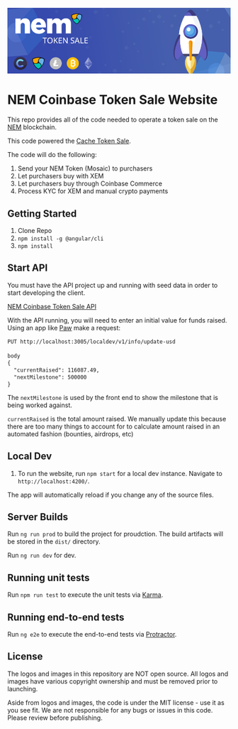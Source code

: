 ![nem token sale](/readme-images/nemtokensale.png?raw=true "NEM Token Sale")

# NEM Coinbase Token Sale Website

This repo provides all of the code needed to operate a token sale on the [NEM](https://nem.io) blockchain. 

This code powered the [Cache Token Sale](https://getcache.io).

The code will do the following:

 1. Send your NEM Token (Mosaic) to purchasers
 2. Let purchasers buy with XEM
 3. Let purchasers buy through Coinbase Commerce
 4. Process KYC for XEM and manual crypto payments


## Getting Started

1.  Clone Repo
2.  `npm install -g @angular/cli`
4.  `npm install`

## Start API

You must have the API project up and running with seed data in order to start developing the client.

[NEM Coinbase Token Sale API](https://github.com/blockstart/nem-coinbase-token-sale-api)

With the API running, you will need to enter an initial value for funds raised.
Using an app like [Paw](https://paw.cloud/) make a request:


```
PUT http://localhost:3005/localdev/v1/info/update-usd

body
{
  "currentRaised": 116087.49,
  "nextMilestone": 500000
}
```

The `nextMilestone` is used by the front end to show the milestone that is being worked against.

`currentRaised` is the total amount raised. We manually update this because there are too many
things to account for to calculate amount raised in an automated fashion (bounties, airdrops, etc)

## Local Dev

1.  To run the website, run `npm start` for a local dev instance. Navigate to `http://localhost:4200/`. 

The app will automatically reload if you change any of the source files.

## Server Builds

Run `ng run prod` to build the project for proudction. The build artifacts will be stored in the `dist/` directory.

Run `ng run dev` for dev.

## Running unit tests

Run `npm run test` to execute the unit tests via [Karma](https://karma-runner.github.io).

## Running end-to-end tests

Run `ng e2e` to execute the end-to-end tests via [Protractor](http://www.protractortest.org/).


## License

The logos and images in this repository are NOT open source. All logos and images have various copyright ownership and must be removed prior to launching.

Aside from logos and images, the code is under the MIT license - use it as you see fit. We are not responsible for any bugs or issues in this code. Please review before publishing.